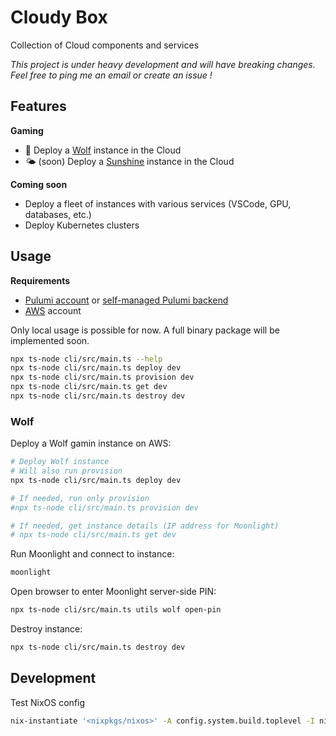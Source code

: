# Cloudy Box 

Collection of Cloud components and services

_This project is under heavy development and will have breaking changes. Feel free to ping me an email or create an issue !_

## Features

**Gaming**

- 🐺 Deploy a [Wolf](https://games-on-whales.github.io/wolf/stable/) instance in the Cloud
- 🌤️ (soon) Deploy a [Sunshine](https://github.com/LizardByte/Sunshine) instance in the Cloud

**Coming soon**

- Deploy a fleet of instances with various services (VSCode, GPU, databases, etc.)
- Deploy Kubernetes clusters

## Usage


**Requirements**
- [Pulumi account](https://www.pulumi.com/) or [self-managed Pulumi backend](https://www.pulumi.com/docs/concepts/state/#using-a-self-managed-backend)
- [AWS](https://aws.amazon.com/) account

Only local usage is possible for now. A full binary package will be implemented soon.

```sh
npx ts-node cli/src/main.ts --help
npx ts-node cli/src/main.ts deploy dev
npx ts-node cli/src/main.ts provision dev
npx ts-node cli/src/main.ts get dev
npx ts-node cli/src/main.ts destroy dev
```

### Wolf

Deploy a Wolf gamin instance on AWS:

```sh
# Deploy Wolf instance
# Will also run provision
npx ts-node cli/src/main.ts deploy dev

# If needed, run only provision
#npx ts-node cli/src/main.ts provision dev

# If needed, get instance details (IP address for Moonlight)
# npx ts-node cli/src/main.ts get dev
```

Run Moonlight and connect to instance:

```sh
moonlight
```

Open browser to enter Moonlight server-side PIN:

```sh
npx ts-node cli/src/main.ts utils wolf open-pin
```

Destroy instance:

```sh
npx ts-node cli/src/main.ts destroy dev
```

## Development

Test NixOS config

```sh
nix-instantiate '<nixpkgs/nixos>' -A config.system.build.toplevel -I nixpkgs=channel:nixos-23.05 --arg configuration ./provision/nix/wolf-aws.nix
```